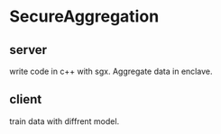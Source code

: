 # SecureAggregation
## server
write code in c++ with sgx. Aggregate data in enclave.
## client
train data with diffrent model.
